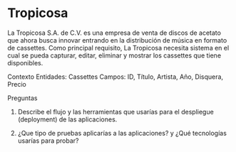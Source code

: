 # Tropicosa
La Tropicosa S.A. de C.V. es una empresa de venta de discos de acetato que ahora busca innovar entrando en la distribución de música en formato de cassettes. Como principal requisito, La Tropicosa necesita sistema en el cual se pueda capturar, editar, eliminar y mostrar los cassettes que tiene disponibles.

Contexto
Entidades: Cassettes
Campos: ID, Título, Artista, Año, Disquera, Precio


Preguntas
1. Describe el flujo y las herramientas que usarías para el despliegue (deployment) de las aplicaciones.


2. ¿Que tipo de pruebas aplicarías a las aplicaciones? y ¿Qué tecnologías usarías para probar?
